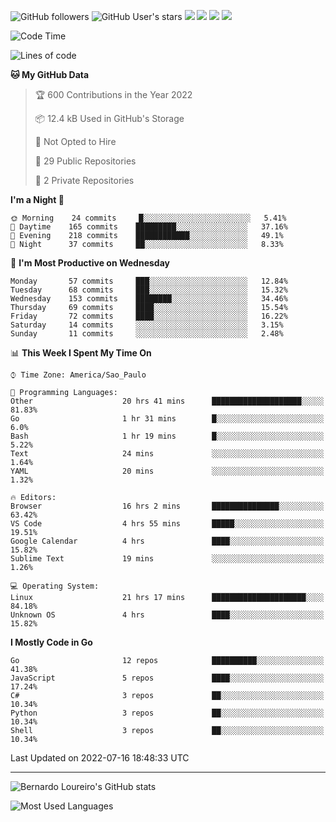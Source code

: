 ![GitHub followers](https://img.shields.io/github/followers/bernardolm?style=for-the-badge&label=GitHub%20followers) ![GitHub User's stars](https://img.shields.io/github/stars/bernardolm?style=for-the-badge&label=GitHub%20User's%20stars) [![](https://img.shields.io/static/v1?logo=linkedin&label=LinkedIn&message=bernardolm&color=0A66C2&style=for-the-badge)](https://www.linkedin.com/in/bernardolm) [![](https://img.shields.io/static/v1?logo=lastdotfm&label=last.fm&message=bernardolm&color=D51007&style=for-the-badge)](https://www.last.fm/user/bernardolm) [![](https://img.shields.io/static/v1?logo=spotify&label=spotify&message=bernardolou&color=1ED760&style=for-the-badge)](https://open.spotify.com/user/bernardolou) [![](https://img.shields.io/static/v1?logo=awesomelists&label=My%20awesome%20stars&message=⭐⭐⭐&color=FC60A8&style=for-the-badge)](https://github.com/bernardolm/awesome-stars)

<!--START_SECTION:waka-->
![Code Time](http://img.shields.io/badge/Code%20Time-1%2C595%20hrs%2047%20mins-blue)

![Lines of code](https://img.shields.io/badge/From%20Hello%20World%20I%27ve%20Written--16%20Thousand%20lines%20of%20code-blue)

**🐱 My GitHub Data** 

> 🏆 600 Contributions in the Year 2022
 > 
> 📦 12.4 kB Used in GitHub's Storage 
 > 
> 🚫 Not Opted to Hire
 > 
> 📜 29 Public Repositories 
 > 
> 🔑 2 Private Repositories  
 > 
**I'm a Night 🦉** 

```text
🌞 Morning    24 commits     █░░░░░░░░░░░░░░░░░░░░░░░░   5.41% 
🌆 Daytime    165 commits    █████████░░░░░░░░░░░░░░░░   37.16% 
🌃 Evening    218 commits    ████████████░░░░░░░░░░░░░   49.1% 
🌙 Night      37 commits     ██░░░░░░░░░░░░░░░░░░░░░░░   8.33%

```
📅 **I'm Most Productive on Wednesday** 

```text
Monday       57 commits     ███░░░░░░░░░░░░░░░░░░░░░░   12.84% 
Tuesday      68 commits     ███░░░░░░░░░░░░░░░░░░░░░░   15.32% 
Wednesday    153 commits    ████████░░░░░░░░░░░░░░░░░   34.46% 
Thursday     69 commits     ████░░░░░░░░░░░░░░░░░░░░░   15.54% 
Friday       72 commits     ████░░░░░░░░░░░░░░░░░░░░░   16.22% 
Saturday     14 commits     ░░░░░░░░░░░░░░░░░░░░░░░░░   3.15% 
Sunday       11 commits     ░░░░░░░░░░░░░░░░░░░░░░░░░   2.48%

```


📊 **This Week I Spent My Time On** 

```text
⌚︎ Time Zone: America/Sao_Paulo

💬 Programming Languages: 
Other                    20 hrs 41 mins      ████████████████████░░░░░   81.83% 
Go                       1 hr 31 mins        █░░░░░░░░░░░░░░░░░░░░░░░░   6.0% 
Bash                     1 hr 19 mins        █░░░░░░░░░░░░░░░░░░░░░░░░   5.22% 
Text                     24 mins             ░░░░░░░░░░░░░░░░░░░░░░░░░   1.64% 
YAML                     20 mins             ░░░░░░░░░░░░░░░░░░░░░░░░░   1.32%

🔥 Editors: 
Browser                  16 hrs 2 mins       ███████████████░░░░░░░░░░   63.42% 
VS Code                  4 hrs 55 mins       █████░░░░░░░░░░░░░░░░░░░░   19.51% 
Google Calendar          4 hrs               ████░░░░░░░░░░░░░░░░░░░░░   15.82% 
Sublime Text             19 mins             ░░░░░░░░░░░░░░░░░░░░░░░░░   1.26%

💻 Operating System: 
Linux                    21 hrs 17 mins      █████████████████████░░░░   84.18% 
Unknown OS               4 hrs               ████░░░░░░░░░░░░░░░░░░░░░   15.82%

```

**I Mostly Code in Go** 

```text
Go                       12 repos            ██████████░░░░░░░░░░░░░░░   41.38% 
JavaScript               5 repos             ████░░░░░░░░░░░░░░░░░░░░░   17.24% 
C#                       3 repos             ██░░░░░░░░░░░░░░░░░░░░░░░   10.34% 
Python                   3 repos             ██░░░░░░░░░░░░░░░░░░░░░░░   10.34% 
Shell                    3 repos             ██░░░░░░░░░░░░░░░░░░░░░░░   10.34%

```



 Last Updated on 2022-07-16 18:48:33 UTC
<!--END_SECTION:waka-->

---

![Bernardo Loureiro's GitHub stats](https://github-readme-stats.vercel.app/api?username=bernardolm&count_private=true&show_icons=true&theme=nightowl&include_all_commits=true)

![Most Used Languages](https://github-readme-stats.vercel.app/api/top-langs/?username=bernardolm&theme=nightowl&langs_count=99)

